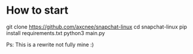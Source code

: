 # How to start

 git clone https://github.com/axcnee/snapchat-linux
 cd snapchat-linux
 pip install requirements.txt
 python3 main.py
 
 
 Ps: This is a rewrite not fully mine :)
 
